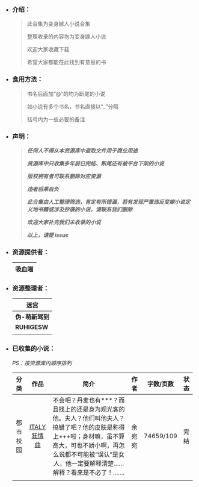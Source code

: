 - ### 介绍：

    > 此合集为变身嫁人小说合集
    > 
    > 整理收录的内容均为变身嫁人小说
    > 
    > 欢迎大家收藏下载
    > 
    > 希望大家都能在此找到有意思的书



- ### 食用方法：

  > 书名后面加“@”的均为断尾的小说
  > 
  > 如小说有多个书名，书名直接以“_”分隔
  > 
  > 括号内为一些必要的备注

  

- ### 声明：

  > ***任何人不得从本资源库中盗取文件用于商业用途***
  >
  > ***资源库中只收集多年前已完结、断尾还有被平台下架的小说***
  >
  > ***版权拥有者可联系删除对应资源***
  >
  > ***违者后果自负***
  >
  > ***此合集由人工整理筛选，肯定有所错漏，若有发现严重违反变嫁小说定义地书籍或涉及抄袭的小说，请联系我们删除***
  >
  > ***欢迎大家补充我们未收录的小说***
  >
  > ***以上，请提 issue***
  >



- ### 资源提供者：

  | 吸血喵 |
  | ------ |



- ### 资源整理者：

  | 迷宫            |
  | --------------- |
  | **伪-萌新驾到** |
  | **RUHIGESW**    |
  |                 |



- ### 已收集的小说：

  *PS：按资源库内顺序排列*
  
  | 分类 | 作品 | 简介 | 作者 | 字数/页数 | 状态 |
  | :--: | :--: | :--: | :--: | :--: | :--: |
  | 都市校园 | [ITALY狂情曲](https://gitee.com/akabc23333/akabc23333/blob/resources/%E9%83%BD%E5%B8%82%E6%A0%A1%E5%9B%AD/ITALY%E7%8B%82%E6%83%85%E6%9B%B2.txt) | 不会吧？丹麦也有***？而且找上的还是身为观光客的他。夫人？他们叫他夫人？搞错了吧？他的皮肤是称得上+++啦；身材嘛，虽不算高大，可也不娇小啊，再怎么说都不可能被“误认”是女人，他一定要解释清楚……解释？看来是不必了！....... | 余宛宛 | 74659/109 | 完结 |
  |      |        |      |      |      |      |
  
  

